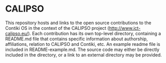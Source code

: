 # CALIPSO

This repository hosts and links to the open source contributions to the Contiki OS in the context of the CALIPSO project (http://www.ict-calipso.eu/).
Each contribution has its own top-level directory, containing a README.md file that contains specific information about authorship, affiliations, relation to CALIPSO and Contiki, etc.
An example readme file is included in README-example.md.
The source code may either be directly included in the directory, or a link to an external directory may be provided.
